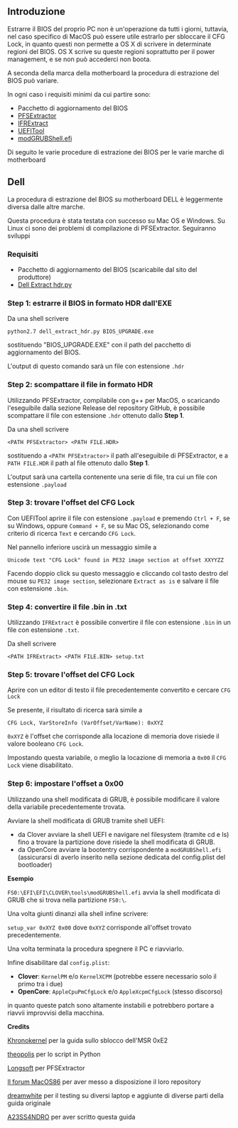 ## Introduzione

Estrarre il BIOS del proprio PC non è un'operazione da tutti i giorni, tuttavia, nel caso specifico di MacOS può essere utile estrarlo per sbloccare il CFG Lock, in quanto questi non permette a OS X di scrivere in determinate regioni del BIOS. OS X scrive su queste regioni soprattutto per il power management, e se non può accederci non boota.


A seconda della marca della motherboard la procedura di estrazione del BIOS può variare.

In ogni caso i requisiti minimi da cui partire sono:

- Pacchetto di aggiornamento del BIOS
- [PFSExtractor](https://github.com/LongSoft/PFSExtractor)
- [IFRExtract](https://github.com/LongSoft/Universal-IFR-Extractor)
- [UEFITool](https://github.com/LongSoft/UEFITool)
- [modGRUBShell.efi](https://github.com/datasone/grub-mod-setup_var/releases)


Di seguito le varie procedure di estrazione dei BIOS per le varie marche di motherboard

## Dell

La procedura di estrazione del BIOS su motherboard DELL è leggermente diversa dalle altre marche. 

Questa procedura è stata testata con successo su Mac OS e Windows. Su Linux ci sono dei problemi di compilazione di PFSExtractor. Seguiranno sviluppi

### Requisiti

- Pacchetto di aggiornamento del BIOS (scaricabile dal sito del produttore)
- [Dell Extract hdr.py](https://github.com/theopolis/uefi-firmware-parser/blob/master/scripts/contrib/dell_extract_hdr.py)


### Step 1: estrarre il BIOS in formato HDR dall'EXE

Da una shell scrivere

`python2.7 dell_extract_hdr.py BIOS_UPGRADE.exe`

sostituendo "BIOS_UPGRADE.EXE" con il path del pacchetto di aggiornamento del BIOS.

L'output di questo comando sarà un file con estensione `.hdr`

### Step 2: scompattare il file in formato HDR

Utilizzando PFSExtractor, compilabile con g++ per MacOS, o scaricando l'eseguibile dalla sezione Release del repository GitHub, è possibile scompattare il file con estensione `.hdr` ottenuto dallo **Step 1**.

Da una shell scrivere

`<PATH PFSExtractor> <PATH FILE.HDR>`

sostituendo a `<PATH PFSExtractor>` il path all'eseguibile di PFSExtractor, e a `PATH FILE.HDR` il path al file ottenuto dallo **Step 1**.

L'output sarà una cartella contenente una serie di file, tra cui un file con estensione `.payload`

### Step 3: trovare l'offset del CFG Lock

Con UEFITool aprire il file con estensione `.payload` e premendo `Ctrl + F`, se su Windows, oppure `Command + F`, se su Mac OS, selezionando come criterio di ricerca `Text` e cercando `CFG Lock`.

Nel pannello inferiore uscirà un messaggio simile a 

`Unicode text "CFG Lock" found in PE32 image section at offset XXYYZZ`

Facendo doppio click su questo messaggio e cliccando col tasto destro del mouse su `PE32 image section`, selezionare `Extract as is` e salvare il file con estensione `.bin`.

### Step 4: convertire il file .bin in .txt

Utilizzando `IFRExtract` è possibile convertire il file con estensione `.bin` in un file con estensione `.txt`. 

Da shell scrivere

`<PATH IFRExtract> <PATH FILE.BIN> setup.txt`

### Step 5: trovare l'offset del CFG Lock

Aprire con un editor di testo il file precedentemente convertito e cercare `CFG Lock`

Se presente, il risultato di ricerca sarà simile a 

`CFG Lock, VarStoreInfo (VarOffset/VarName): 0xXYZ`

`0xXYZ` è l'offset che corrisponde alla locazione di memoria dove risiede il valore booleano `CFG Lock`.

Impostando questa variabile, o meglio la locazione di memoria a `0x00` il `CFG Lock` viene disabilitato.

### Step 6: impostare l'offset a 0x00

Utilizzando una shell modificata di GRUB, è possibile modificare il valore della variabile precedentemente trovata.

Avviare la shell modificata di GRUB tramite shell UEFI:

- da Clover avviare la shell UEFI e navigare nel filesystem (tramite cd e ls) fino a trovare la partizione dove risiede la shell modificata di GRUB.
- da OpenCore avviare la bootentry corrispondente a `modGRUBShell.efi` (assicurarsi di averlo inserito nella sezione dedicata del config.plist del bootloader)

**Esempio**

`FS0:\EFI\EFI\CLOVER\tools\modGRUBShell.efi` avvia la shell modificata di GRUB che si trova nella partizione `FS0:\`. 

Una volta giunti dinanzi alla shell infine scrivere:

`setup_var 0xXYZ 0x00` dove `0xXYZ` corrisponde all'offset trovato precedentemente.

Una volta terminata la procedura spegnere il PC e riavviarlo.

Infine disabilitare dal `config.plist`:

- **Clover**: `KernelPM` e/o `KernelXCPM` (potrebbe essere necessario solo il primo tra i due)
- **OpenCore**: `AppleCpuPmCfgLock` e/o `AppleXcpmCfgLock` (stesso discorso)

in quanto queste patch sono altamente instabili e potrebbero portare a riavvii improvvisi della macchina.

**Credits**

[Khronokernel](https://khronokernel-2.gitbook.io/opencore-vanilla-desktop-guide/extras/msr-lock) per la guida sullo sblocco dell'MSR 0xE2

[theopolis](https://github.com/theopolis) per lo script in Python

[Longsoft](https://github.com/Longsoft) per PFSExtractor

[Il forum MacOS86](https://macos86.it) per aver messo a disposizione il loro repository

[dreamwhite](https://github.com/dreamwhite) per il testing su diversi laptop e aggiunte di diverse parti della guida originale

[A23SS4NDRO](https://www.macos86.it/profile/996-a23ss4ndro/) per aver scritto questa guida



